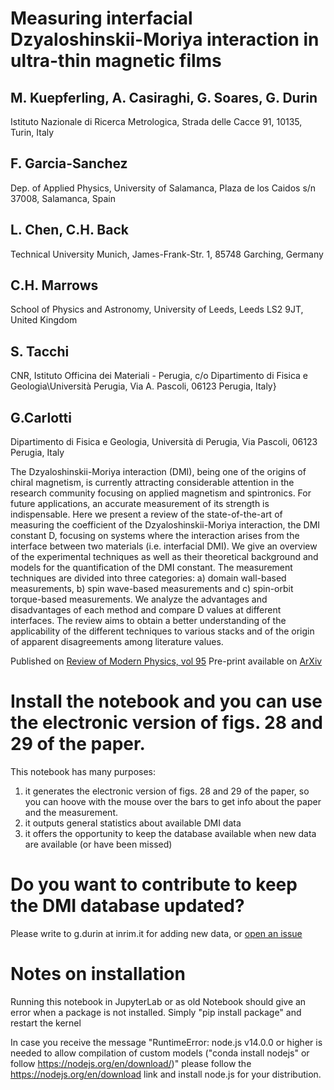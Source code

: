 # Measuring interfacial Dzyaloshinskii-Moriya interaction in ultra-thin magnetic films
## M. Kuepferling, A. Casiraghi, G. Soares, G. Durin
Istituto Nazionale di Ricerca Metrologica, Strada delle Cacce 91, 10135, Turin, Italy

## F. Garcia-Sanchez
Dep. of Applied Physics, University of Salamanca, Plaza de los Caidos s/n 37008, Salamanca, Spain

## L. Chen, C.H. Back
Technical University Munich, James-Frank-Str. 1, 85748 Garching, Germany

## C.H. Marrows
School of Physics and Astronomy, University of Leeds, Leeds LS2 9JT, United Kingdom

## S. Tacchi
CNR, Istituto Officina dei Materiali - Perugia, c/o Dipartimento di Fisica e Geologia\\Università Perugia, Via A. Pascoli, 06123 Perugia, Italy}

## G.Carlotti
Dipartimento di Fisica e Geologia, Università di Perugia, Via Pascoli, 06123 Perugia, Italy

The Dzyaloshinskii-Moriya interaction (DMI), being one of the origins of chiral magnetism, is currently attracting considerable attention in the research community focusing on applied magnetism and spintronics. For future applications, an accurate measurement of its strength is indispensable. Here we present a review of the state-of-the-art of measuring the coefficient of the Dzyaloshinskii-Moriya interaction, the DMI constant D, focusing on systems where the interaction arises from the interface between two materials (i.e. interfacial DMI). We give an overview of the experimental techniques as well as their theoretical background and models for the quantification of the DMI constant. The measurement techniques are divided into three categories: a) domain wall-based measurements, b) spin wave-based measurements and c) spin-orbit torque-based measurements. We analyze the advantages and disadvantages of each method and compare D values at different interfaces. The review aims to obtain a better understanding of the applicability of the different techniques to various stacks and of the origin of apparent disagreements among literature values.

Published on [Review of Modern Physics, vol 95](https://journals.aps.org/rmp/abstract/10.1103/RevModPhys.95.015003)
Pre-print available on [ArXiv](https://arxiv.org/abs/2009.11830)

# Install the notebook and you can use the electronic version of figs. 28 and 29 of the paper.

This notebook has many purposes: 
1. it generates the electronic version of figs. 28 and 29 of the paper, so you can hoove with the mouse over the bars to get info about the paper and the measurement. 
1. it outputs general statistics about available DMI data
1. it offers the opportunity to keep the database available when new data are available (or have been missed)

# Do you want to contribute to keep the DMI database updated?

Please write to g.durin at inrim.it for adding new data, or [open an issue](https://github.com/gdurin/DMI_plots/issues)


# Notes on installation
Running this notebook in JupyterLab or as old Notebook should give an error when a package is not installed.
Simply "pip install package" and restart the kernel

In case you receive the message
"RuntimeError: node.js v14.0.0 or higher is needed to allow compilation of custom models ("conda install nodejs" or follow https://nodejs.org/en/download/)"
please follow the https://nodejs.org/en/download link and install node.js for your distribution.

